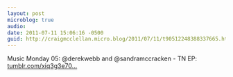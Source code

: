 ```yaml
---
layout: post
microblog: true
audio: 
date: 2011-07-11 15:06:16 -0500
guid: http://craigmcclellan.micro.blog/2011/07/11/t90512248388337665.html
---
```

Music Monday 05: @derekwebb and @sandramccracken - TN EP: [tumblr.com/xiq3g3e70...](http://tumblr.com/xiq3g3e708)
